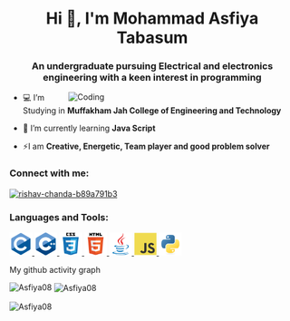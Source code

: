 <h1 align="center">Hi 👋, I'm Mohammad Asfiya Tabasum</h1>
<h3 align="center">An undergraduate pursuing Electrical and electronics engineering with a keen interest in programming</h3>
<img align="right" alt="Coding" width="400" src="https://i.ibb.co/x3XpW1F/Github-pic.gif">


- 💻 I’m Studying in **Muffakham Jah College of Engineering and Technology**

- 🌱 I’m currently learning **Java Script**

- ⚡I am **Creative, Energetic, Team player and good problem solver**

<h3 align="left">Connect with me:</h3>
<p align="left">

<a href="https://www.linkedin.com/in/asfiya-tabassum-200a5418b/" target="blank"><img align="center" src="https://raw.githubusercontent.com/rahuldkjain/github-profile-readme-generator/master/src/images/icons/Social/linked-in-alt.svg" alt="rishav-chanda-b89a791b3" height="30" width="40" /></a>
</p>

<h3 align="left">Languages and Tools:</h3>
<p align="left"><a href="https://www.cprogramming.com/" target="_blank" rel="noreferrer"> <img src="https://raw.githubusercontent.com/devicons/devicon/master/icons/c/c-original.svg" alt="c" width="40" height="40"/> </a> <a href="https://www.w3schools.com/cpp/" target="_blank" rel="noreferrer"> <img src="https://raw.githubusercontent.com/devicons/devicon/master/icons/cplusplus/cplusplus-original.svg" alt="cplusplus" width="40" height="40"/> </a> <a href="https://www.w3schools.com/css/" target="_blank" rel="noreferrer"> <img src="https://raw.githubusercontent.com/devicons/devicon/master/icons/css3/css3-original-wordmark.svg" alt="css3" width="40" height="40"/> </a>      <a href="https://www.w3.org/html/" target="_blank" rel="noreferrer"> <img src="https://raw.githubusercontent.com/devicons/devicon/master/icons/html5/html5-original-wordmark.svg" alt="html5" width="40" height="40"/> </a> <a href="https://www.java.com" target="_blank" rel="noreferrer"> <img src="https://raw.githubusercontent.com/devicons/devicon/master/icons/java/java-original.svg" alt="java" width="40" height="40"/> </a> <a href="https://developer.mozilla.org/en-US/docs/Web/JavaScript" target="_blank" rel="noreferrer"> <img src="https://raw.githubusercontent.com/devicons/devicon/master/icons/javascript/javascript-original.svg" alt="javascript" width="40" height="40"/> </a> <a href="https://www.python.org" target="_blank" rel="noreferrer"> <img src="https://raw.githubusercontent.com/devicons/devicon/master/icons/python/python-original.svg" alt="python" width="40" height="40"/> </a> </p>

My github activity graph
<p><img align="left" src="https://github-readme-stats.vercel.app/api/top-langs?username=Asfiya08&show_icons=true&locale=en&layout=compact&theme=tokyonight" alt="Asfiya08" /></p>

<p>&nbsp;<img align="center" src="https://github-readme-stats.vercel.app/api?username=Asfiya08&show_icons=true&locale=en&theme=tokyonight" alt="Asfiya08" /></p>

<p><img align="center" src="https://github-readme-streak-stats.herokuapp.com/?user=Asfiya08&&theme=tokyonight" alt="Asfiya08" /></p>
